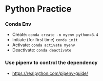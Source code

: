 # Python Practice

### Conda Env
- Create: ```conda create -n myenv python=3.4```
- Initiate (for first time) ```conda init```
- Activate: ```conda activate myenv```
- Deactivate: ```conda deactivate```


### Use **pipenv** to control the dependency
- https://realpython.com/pipenv-guide/
